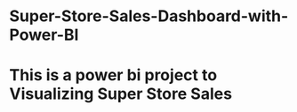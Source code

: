 # Super-Store-Sales-Dashboard-with-Power-BI
# This is a power bi project to Visualizing Super Store Sales
